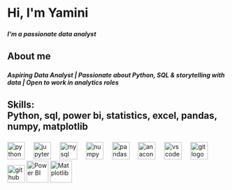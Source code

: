 # <h1 align="left">Hi, I'm Yamini</h1>

###

<h5 align="left">I'm a passionate data analyst</h5>

###

<h2 align="left">About me</h2>

###

<h5 align="left">Aspiring Data Analyst | Passionate about Python, SQL & storytelling with data | Open to work in analytics roles</h5>

###

<h2 align="left">Skills:<br>Python, sql, power bi, statistics, excel, pandas, numpy, matplotlib</h2>

###

<div align="left">
  <img src="https://cdn.jsdelivr.net/gh/devicons/devicon/icons/python/python-original.svg" height="40" alt="python logo"  />
  <img width="12" />
   
   <img src="https://cdn.jsdelivr.net/gh/devicons/devicon/icons/jupyter/jupyter-original.svg" height="40" alt="jupyter logo"  />
  <img width="12" />
  <img src="https://cdn.jsdelivr.net/gh/devicons/devicon/icons/mysql/mysql-original.svg" height="40" alt="mysql logo"  />
  <img width="12" />
  <img src="https://cdn.jsdelivr.net/gh/devicons/devicon/icons/numpy/numpy-original.svg" height="40" alt="numpy logo"  />
  <img width="12" />
  <img src="https://cdn.jsdelivr.net/gh/devicons/devicon/icons/pandas/pandas-original.svg" height="40" alt="pandas logo"  />
  <img width="12" />
  <img src="https://cdn.jsdelivr.net/gh/devicons/devicon/icons/anaconda/anaconda-original.svg" height="40" alt="anaconda logo"  />
  <img width="12" />
  <img src="https://cdn.jsdelivr.net/gh/devicons/devicon/icons/vscode/vscode-original.svg" height="40" alt="vscode logo"  />
  <img width="12" />
  <img src="https://cdn.jsdelivr.net/gh/devicons/devicon/icons/git/git-original.svg" height="40" alt="git logo"  />
  <img width="12" />
  <img src="https://cdn.jsdelivr.net/gh/devicons/devicon/icons/github/github-original.svg" height="40" alt="github logo"  />
  <img src="https://commons.wikimedia.org/wiki/Special:FilePath/New_Power_BI_Logo.svg" alt="Power BI" width="50">
  <img src="https://raw.githubusercontent.com/gilbarbara/logos/main/logos/matplotlib-icon.svg" alt="Matplotlib" width="50">


</div>

###
